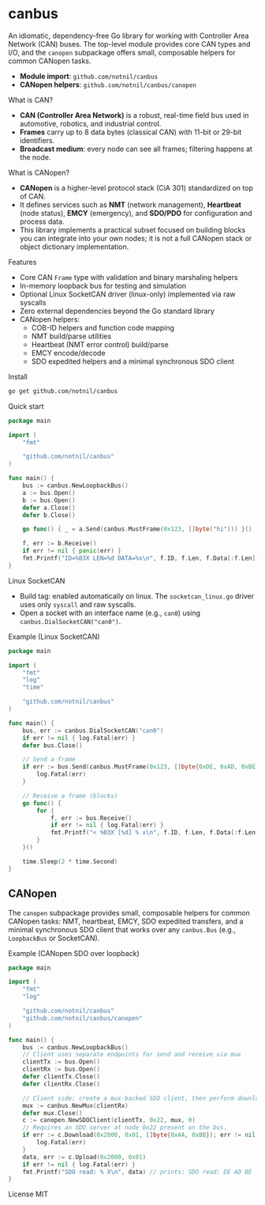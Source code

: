 canbus
=====

An idiomatic, dependency-free Go library for working with Controller Area Network (CAN) buses. The top-level module provides core CAN types and I/O, and the `canopen` subpackage offers small, composable helpers for common CANopen tasks.

- **Module import**: `github.com/notnil/canbus`
- **CANopen helpers**: `github.com/notnil/canbus/canopen`

What is CAN?
- **CAN (Controller Area Network)** is a robust, real-time field bus used in automotive, robotics, and industrial control.
- **Frames** carry up to 8 data bytes (classical CAN) with 11-bit or 29-bit identifiers.
- **Broadcast medium**: every node can see all frames; filtering happens at the node.

What is CANopen?
- **CANopen** is a higher-level protocol stack (CiA 301) standardized on top of CAN.
- It defines services such as **NMT** (network management), **Heartbeat** (node status), **EMCY** (emergency), and **SDO/PDO** for configuration and process data.
- This library implements a practical subset focused on building blocks you can integrate into your own nodes; it is not a full CANopen stack or object dictionary implementation.

Features
- Core CAN `Frame` type with validation and binary marshaling helpers
- In-memory loopback bus for testing and simulation
- Optional Linux SocketCAN driver (linux-only) implemented via raw syscalls
- Zero external dependencies beyond the Go standard library
- CANopen helpers:
  - COB-ID helpers and function code mapping
  - NMT build/parse utilities
  - Heartbeat (NMT error control) build/parse
  - EMCY encode/decode
  - SDO expedited helpers and a minimal synchronous SDO client
  

Install
```bash
go get github.com/notnil/canbus
```

Quick start
```go
package main

import (
    "fmt"

    "github.com/notnil/canbus"
)

func main() {
    bus := canbus.NewLoopbackBus()
    a := bus.Open()
    b := bus.Open()
    defer a.Close()
    defer b.Close()

    go func() { _ = a.Send(canbus.MustFrame(0x123, []byte("hi"))) }()

    f, err := b.Receive()
    if err != nil { panic(err) }
    fmt.Printf("ID=%03X LEN=%d DATA=%x\n", f.ID, f.Len, f.Data[:f.Len])
}
```

Linux SocketCAN
- Build tag: enabled automatically on linux. The `socketcan_linux.go` driver uses only `syscall` and raw syscalls.
- Open a socket with an interface name (e.g., `can0`) using `canbus.DialSocketCAN("can0")`.

Example (Linux SocketCAN)
```go
package main

import (
    "fmt"
    "log"
    "time"

    "github.com/notnil/canbus"
)

func main() {
    bus, err := canbus.DialSocketCAN("can0")
    if err != nil { log.Fatal(err) }
    defer bus.Close()

    // Send a frame
    if err := bus.Send(canbus.MustFrame(0x123, []byte{0xDE, 0xAD, 0xBE, 0xEF})); err != nil {
        log.Fatal(err)
    }

    // Receive a frame (blocks)
    go func() {
        for {
            f, err := bus.Receive()
            if err != nil { log.Fatal(err) }
            fmt.Printf("< %03X [%d] % x\n", f.ID, f.Len, f.Data[:f.Len])
        }
    }()

    time.Sleep(2 * time.Second)
}
```

CANopen
-------

The `canopen` subpackage provides small, composable helpers for common CANopen tasks: NMT, heartbeat, EMCY, SDO expedited transfers, and a minimal synchronous SDO client that works over any `canbus.Bus` (e.g., `LoopbackBus` or SocketCAN).

Example (CANopen SDO over loopback)
```go
package main

import (
    "fmt"
    "log"

    "github.com/notnil/canbus"
    "github.com/notnil/canbus/canopen"
)

func main() {
    bus := canbus.NewLoopbackBus()
    // Client uses separate endpoints for send and receive via mux
    clientTx := bus.Open()
    clientRx := bus.Open()
    defer clientTx.Close()
    defer clientRx.Close()

    // Client side: create a mux-backed SDO client, then perform download/upload
    mux := canbus.NewMux(clientRx)
    defer mux.Close()
    c := canopen.NewSDOClient(clientTx, 0x22, mux, 0)
    // Requires an SDO server at node 0x22 present on the bus.
    if err := c.Download(0x2000, 0x01, []byte{0xAA, 0xBB}); err != nil {
        log.Fatal(err)
    }
    data, err := c.Upload(0x2000, 0x01)
    if err != nil { log.Fatal(err) }
    fmt.Printf("SDO read: % X\n", data) // prints: SDO read: DE AD BE
}
```

License
MIT

